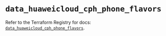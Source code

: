 # `data_huaweicloud_cph_phone_flavors`

Refer to the Terraform Registry for docs: [`data_huaweicloud_cph_phone_flavors`](https://registry.terraform.io/providers/huaweicloud/huaweicloud/1.71.1/docs/data-sources/cph_phone_flavors).

